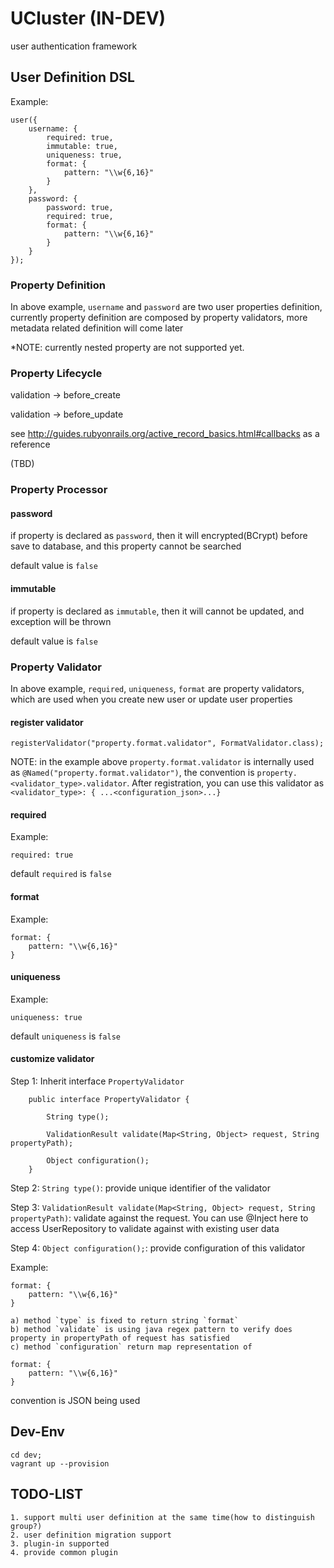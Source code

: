 # UCluster (IN-DEV)

user authentication framework

## User Definition DSL
    
Example:
     
    user({
        username: {
            required: true,
            immutable: true,
            uniqueness: true,
            format: {
                pattern: "\\w{6,16}"
            }
        },
        password: {
            password: true,
            required: true,
            format: {
                pattern: "\\w{6,16}"
            }
        }
    });     
    
### Property Definition
    
In above example, `username` and `password` are two user properties definition, currently property definition are composed by property validators, more metadata related definition will come later

*NOTE: currently nested property are not supported yet.

### Property Lifecycle

validation -> before_create

validation -> before_update

see http://guides.rubyonrails.org/active_record_basics.html#callbacks as a reference

(TBD)

### Property Processor

#### password

if property is declared as `password`, then it will encrypted(BCrypt) before save to database, and this property cannot be searched

default value is `false`

#### immutable

if property is declared as `immutable`, then it will cannot be updated, and exception will be thrown

default value is `false`

### Property Validator

In above example, `required`, `uniqueness`, `format` are property validators, which are used when you create new user or update user properties

#### register validator

    registerValidator("property.format.validator", FormatValidator.class);
    
NOTE: in the example above `property.format.validator` is internally used as `@Named("property.format.validator")`, the convention is `property.<validator_type>.validator`.
After registration, you can use this validator as `<validator_type>: { ...<configuration_json>...}`

#### required

Example:
    
    required: true
    
default `required` is `false`    

#### format

Example:

    format: {
        pattern: "\\w{6,16}"
    }
    
#### uniqueness
    
Example:    

    uniqueness: true
    
default `uniqueness` is `false`    
    
#### customize validator    

Step 1: Inherit interface `PropertyValidator`

        public interface PropertyValidator {
        
            String type();
            
            ValidationResult validate(Map<String, Object> request, String propertyPath);
            
            Object configuration();
        }

Step 2: `String type()`: provide unique identifier of the validator

Step 3: `ValidationResult validate(Map<String, Object> request, String propertyPath)`: validate against the request. You can use @Inject here to access UserRepository to validate against with existing user data

Step 4: `Object configuration();`: provide configuration of this validator

Example: 

    format: {
        pattern: "\\w{6,16}"
    }

    a) method `type` is fixed to return string `format`
    b) method `validate` is using java regex pattern to verify does property in propertyPath of request has satisfied
    c) method `configuration` return map representation of 

    format: {
        pattern: "\\w{6,16}"
    }
            
convention is JSON being used      

## Dev-Env

    cd dev;
    vagrant up --provision

## TODO-LIST

    1. support multi user definition at the same time(how to distinguish group?)
    2. user definition migration support 
    3. plugin-in supported
    4. provide common plugin